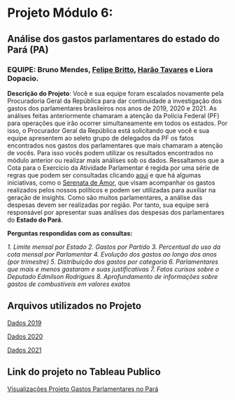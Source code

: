 # Projeto Módulo 6:

## Análise dos gastos parlamentares do estado do Pará (PA)

### EQUIPE: Bruno Mendes, [Felipe Britto](https://github.com/XFelipeBrittoX), [Harão Tavares](https://github.com/hara0-tavares) e Liora Dopacio.

**Descrição do Projeto**: Você e sua equipe foram escalados novamente pela Procuradoria Geral da República para dar continuidade a investigação dos gastos dos parlamentares brasileiros nos anos de 2019, 2020 e 2021.
As análises feitas anteriormente chamaram a atenção da Polícia Federal (PF) para operações que irão ocorrer simultaneamente em todos os estados.
Por isso, o Procurador Geral da República está solicitando que você e sua equipe apresentem ao seleto grupo de delegados da PF os fatos encontrados nos gastos dos parlamentares que mais chamaram a atenção de vocês.
Para isso vocês podem utilizar os resultados encontrados no módulo anterior ou realizar mais análises sob os dados.
Ressaltamos que a Cota para o Exercício da Atividade Parlamentar é regida por uma série de regras que podem ser consultadas clicando [aqui](https://www2.camara.leg.br/legin/int/atomes/2009/atodamesa-43-21-maio-2009-588364-norma-cd-mesa.html) e que há algumas iniciativas, como o [Serenata de Amor](https://serenata.ai), que visam acompanhar os gastos realizados pelos nossos políticos e podem ser utilizadas para auxiliar na geração de insights.
Como são muitos parlamentares, a análise das despesas devem ser realizadas por região. Por tanto, sua equipe será responsável por apresentar suas análises das despesas dos parlamentares do **Estado do Pará**.

**Perguntas respondidas com as consultas:**

*1. Limite mensal por Estado*
*2. Gastos por Partido*
*3. Percentual do uso da cota mensal por Parlamentar*
*4. Evolução dos gastos ao longo dos anos (por trimestre)*
*5. Distribuição dos gastos por categoria*
*6. Parlamentares que mais e menos gastaram e suas justificativas*
*7. Fatos curisos sobre o Deputado Edmilson Rodrigues*
*8. Aprofundamento de informações sobre gastos de combustíveis em valores exatos*


## Arquivos utilizados no Projeto

[Dados 2019](https://drive.google.com/file/d/1rorSHDxBGdCynlYhrROsDDuontUBY8-U/view?usp=sharing)

[Dados 2020](https://drive.google.com/file/d/1ROdxqIy8mCZxCl_N3HtFGvDOuwAwkaW_/view?usp=sharing)

[Dados 2021](https://drive.google.com/file/d/1eYA3OWyyY6JY96i19-yYhXScsS617EfL/view?usp=sharing)

## Link do projeto no Tableau Publico
[Visualizações Projeto Gastos Parlamentares no Pará](https://public.tableau.com/app/profile/liora.dopacio/viz/shared/F8M3BR97J)
